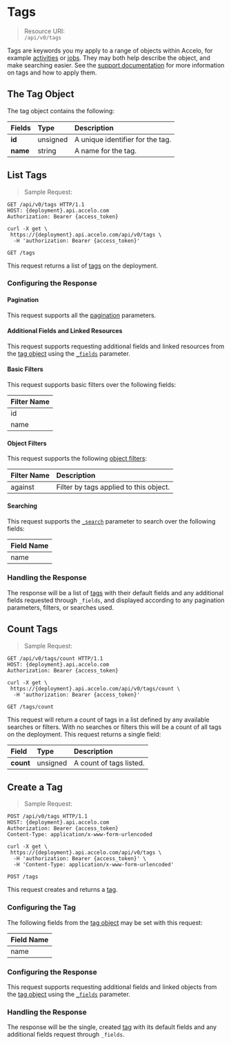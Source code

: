 # Tags
> Resource URI:  
`/api/v0/tags`

Tags are keywords you my apply to a range of objects within Accelo, for example [activities](#activities) or [jobs](#jobs). They may both help describe the object, and make searching easier. See the [support documentation](https://www.accelo.com/resources/help/guides/user/activities-and-tasks/activities-notes-and-emails/set-up-and-customize/tags/) for more information on tags and how to apply them.

## The Tag Object
The tag object contains the following:

| Fields | Type | Description |
|:-|:-|:-|
| **id** | unsigned | A unique identifier for the tag. |
| **name** | string | A name for the tag. |







## List Tags
> Sample Request:  

```http
GET /api/v0/tags HTTP/1.1
HOST: {deployment}.api.accelo.com
Authorization: Bearer {access_token}
```

```shell
curl -X get \
 https://{deployment}.api.accelo.com/api/v0/tags \
  -H 'authorization: Bearer {access_token}'
```

`GET /tags`

This request returns a list of [tags](#the-tag-object) on the deployment.

### Configuring the Response

#### Pagination
This request supports all the [pagination](#configuring-the-response-pagination) parameters.

#### Additional Fields and Linked Resources
This request supports requesting additional fields and linked resources from the [tag object](#the-tag-object) using the [`_fields`](#configuring-the-response-fields) parameter.

#### Basic Filters
This request supports basic filters over the following fields:

| Filter Name |
|:-|
| id |
| name |

#### Object Filters
This request supports the following [object filters](#filters-object-filters):

| Filter Name | Description |
|:-|:-|
| against | Filter by tags applied to this object. |

#### Searching
This request supports the [`_search`](#configuring-the-response-searching) parameter to search over the following fields:

| Field Name |
|:-|
| name |

### Handling the Response
The response will be a list of [tags](#the-tag-object) with their default fields and any additional fields requested through `_fields`, and displayed according to any pagination parameters, filters, or searches used.







## Count Tags
> Sample Request:  

```http
GET /api/v0/tags/count HTTP/1.1
HOST: {deployment}.api.accelo.com
Authorization: Bearer {access_token}
```

```shell
curl -X get \
 https://{deployment}.api.accelo.com/api/v0/tags/count \
  -H 'authorization: Bearer {access_token}'
```

`GET /tags/count`

This request will return a count of tags in a list defined by any available searches or filters. With no searches or filters this will be a count of all tags on the deployment. This request returns a single field:

| Field | Type | Description |
|:-|:-|:-|
| **count** | unsigned | A count of tags listed. |







## Create a Tag
> Sample Request:  

```http
POST /api/v0/tags HTTP/1.1
HOST: {deployment}.api.accelo.com
Authorization: Bearer {access_token}
Content-Type: application/x-www-form-urlencoded
```

```shell
curl -X get \
 https://{deployment}.api.accelo.com/api/v0/tags \
  -H 'authorization: Bearer {access_token}' \
  -H 'Content-Type: application/x-www-form-urlencoded'
```

`POST /tags`

This request creates and returns a [tag](#the-tag-object).

### Configuring the Tag
The following fields from the [tag object](#the-tag-object) may be set with this request:

| Field Name |
|:-|
| name |

### Configuring the Response
This request supports requesting additional fields and linked objects from the [tag object](#the-tag-object) using the [`_fields`](#configuring-the-response-fields) parameter.

### Handling the Response
The response will be the single, created [tag](#the-tag-object) with its default fields and any additional fields request through `_fields`.
